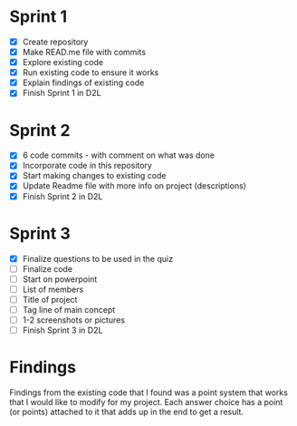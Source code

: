 # Sprint 1
- [x] Create repository
- [x] Make READ.me file with commits
- [x] Explore existing code
- [x] Run existing code to ensure it works
- [x] Explain findings of existing code
- [x] Finish Sprint 1 in D2L

# Sprint 2
- [x] 6 code commits - with comment on what was done
- [x] Incorporate code in this repository
- [x] Start making changes to existing code
- [x] Update Readme file with more info on project (descriptions)
- [x] Finish Sprint 2 in D2L

# Sprint 3
- [x] Finalize questions to be used in the quiz
- [ ] Finalize code
- [ ] Start on powerpoint
- [ ] List of members
- [ ] Title of project
- [ ] Tag line of main concept
- [ ] 1-2 screenshots or pictures
- [ ] Finish Sprint 3 in D2L

# Findings
Findings from the existing code that I found was a point system that works that I would like to modify for my project. Each answer choice has a point (or points) attached to it that adds up in the end to get a result.
